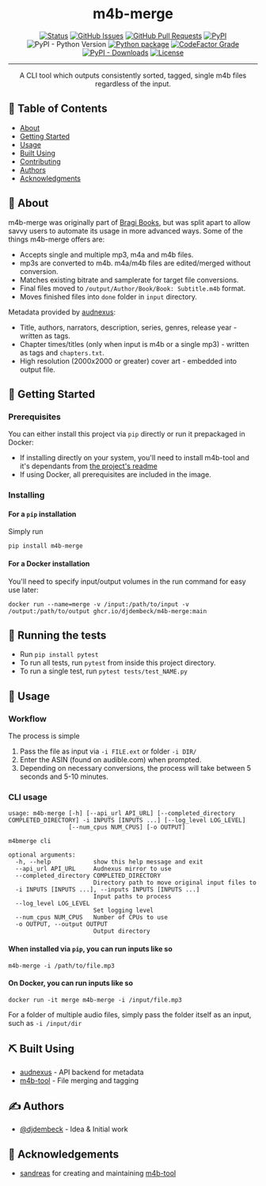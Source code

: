 
<h1 align="center">m4b-merge</h1>

<div align="center">

[![Status](https://img.shields.io/badge/status-active-success.svg)]()
[![GitHub Issues](https://img.shields.io/github/issues/djdembeck/m4b-merge.svg)](https://github.com/djdembeck/m4b-merge/issues)
[![GitHub Pull Requests](https://img.shields.io/github/issues-pr/djdembeck/m4b-merge.svg)](https://github.com/djdembeck/m4b-merge/pulls)
[![PyPI](https://img.shields.io/pypi/v/m4b-merge)](https://pypi.org/project/m4b-merge/)
![PyPI - Python Version](https://img.shields.io/pypi/pyversions/m4b-merge?style=flat)
[![Python package](https://github.com/djdembeck/m4b-merge/actions/workflows/build.yml/badge.svg)](https://github.com/djdembeck/m4b-merge/actions/workflows/build.yml)
[![CodeFactor Grade](https://img.shields.io/codefactor/grade/github/djdembeck/m4b-merge)](https://www.codefactor.io/repository/github/djdembeck/m4b-merge)
[![PyPI - Downloads](https://img.shields.io/pypi/dm/m4b-merge)](https://pypi.org/project/m4b-merge/)
[![License](https://img.shields.io/github/license/djdembeck/m4b-merge)](https://github.com/djdembeck/m4b-merge/blob/develop/LICENSE)

</div>

---

<p align="center"> A CLI tool which outputs consistently sorted, tagged, single m4b files regardless of the input.
    <br> 
</p>

## 📝 Table of Contents

- [About](#about)
- [Getting Started](#getting_started)
- [Usage](#usage)
- [Built Using](#built_using)
- [Contributing](../CONTRIBUTING.md)
- [Authors](#authors)
- [Acknowledgments](#acknowledgement)

## 🧐 About <a name = "about"></a>

m4b-merge was originally part of [Bragi Books](https://github.com/djdembeck/bragibooks), but was split apart to allow savvy users to automate its usage in more advanced ways. Some of the things m4b-merge offers are:

- Accepts single and multiple mp3, m4a and m4b files.
- mp3s are converted to m4b. m4a/m4b files are edited/merged without conversion.
- Matches existing bitrate and samplerate for target file conversions.
- Final files moved to `/output/Author/Book/Book: Subtitle.m4b` format.
- Moves finished files into `done` folder in `input` directory.

Metadata provided by [audnexus](https://github.com/laxamentumtech/audnexus):

- Title, authors, narrators, description, series, genres, release year - written as tags.
- Chapter times/titles (only when input is m4b or a single mp3) - written as tags and `chapters.txt`.
- High resolution (2000x2000 or greater) cover art - embedded into output file.

## 🏁 Getting Started <a name = "getting_started"></a>

### Prerequisites

You can either install this project via `pip` directly or run it prepackaged in Docker:
- If installing directly on your system, you'll need to install m4b-tool and it's dependants from [the project's readme](https://github.com/sandreas/m4b-tool#installation)
- If using Docker, all prerequisites are included in the image.

### Installing

#### For a `pip` installation

Simply run

```
pip install m4b-merge
```

#### For a Docker installation

You'll need to specify input/output volumes in the run command for easy use later:

```
docker run --name=merge -v /input:/path/to/input -v /output:/path/to/output ghcr.io/djdembeck/m4b-merge:main
```

## 🔧 Running the tests <a name = "tests"></a>

- Run `pip install pytest`
- To run all tests, run `pytest` from inside this project directory.
- To run a single test, run `pytest tests/test_NAME.py`

## 🎈 Usage <a name="usage"></a>

### Workflow
The process is simple
1. Pass the file as input via `-i FILE.ext` or folder `-i DIR/`
2. Enter the ASIN (found on audible.com) when prompted.
3. Depending on necessary conversions, the process will take between 5 seconds and 5-10 minutes.

### CLI usage
```
usage: m4b-merge [-h] [--api_url API_URL] [--completed_directory COMPLETED_DIRECTORY] -i INPUTS [INPUTS ...] [--log_level LOG_LEVEL]
                 [--num_cpus NUM_CPUS] [-o OUTPUT]

m4bmerge cli

optional arguments:
  -h, --help            show this help message and exit
  --api_url API_URL     Audnexus mirror to use
  --completed_directory COMPLETED_DIRECTORY
                        Directory path to move original input files to
  -i INPUTS [INPUTS ...], --inputs INPUTS [INPUTS ...]
                        Input paths to process
  --log_level LOG_LEVEL
                        Set logging level
  --num_cpus NUM_CPUS   Number of CPUs to use
  -o OUTPUT, --output OUTPUT
                        Output directory
```

#### When installed via `pip`, you can run inputs like so

```
m4b-merge -i /path/to/file.mp3
```

#### On Docker, you can run inputs like so

```
docker run -it merge m4b-merge -i /input/file.mp3
```

For a folder of multiple audio files, simply pass the folder itself as an input, such as `-i /input/dir`

## ⛏️ Built Using <a name = "built_using"></a>

- [audnexus](https://github.com/laxamentumtech/audnexus) - API backend for metadata
- [m4b-tool](https://github.com/sandreas/m4b-tool) - File merging and tagging

## ✍️ Authors <a name = "authors"></a>

- [@djdembeck](https://github.com/djdembeck) - Idea & Initial work

## 🎉 Acknowledgements <a name = "acknowledgement"></a>

- [sandreas](https://github.com/sandreas) for creating and maintaining [m4b-tool](https://github.com/sandreas/m4b-tool)